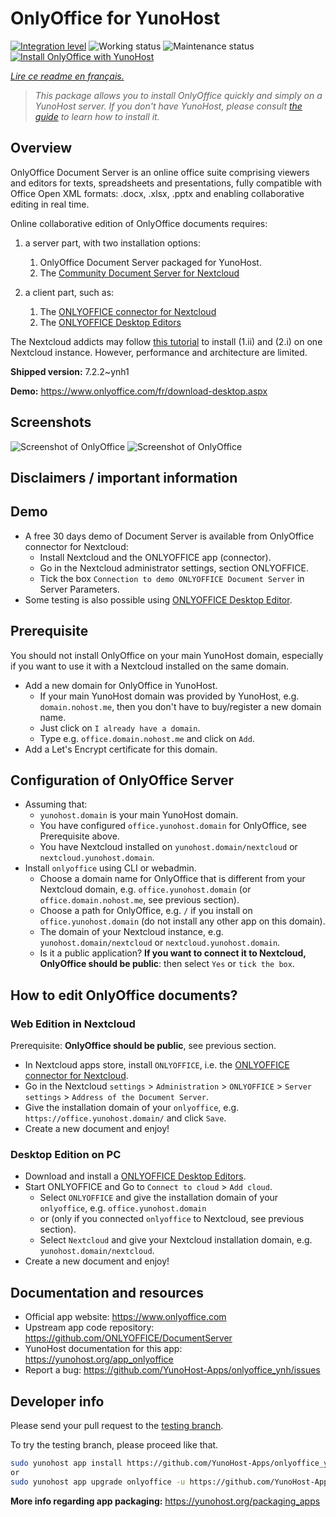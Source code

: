 <!--
N.B.: This README was automatically generated by https://github.com/YunoHost/apps/tree/master/tools/README-generator
It shall NOT be edited by hand.
-->

# OnlyOffice for YunoHost

[![Integration level](https://dash.yunohost.org/integration/onlyoffice.svg)](https://dash.yunohost.org/appci/app/onlyoffice) ![Working status](https://ci-apps.yunohost.org/ci/badges/onlyoffice.status.svg) ![Maintenance status](https://ci-apps.yunohost.org/ci/badges/onlyoffice.maintain.svg)  
[![Install OnlyOffice with YunoHost](https://install-app.yunohost.org/install-with-yunohost.svg)](https://install-app.yunohost.org/?app=onlyoffice)

*[Lire ce readme en français.](./README_fr.md)*

> *This package allows you to install OnlyOffice quickly and simply on a YunoHost server.
If you don't have YunoHost, please consult [the guide](https://yunohost.org/#/install) to learn how to install it.*

## Overview

OnlyOffice Document Server is an online office suite comprising viewers and editors for texts, spreadsheets and presentations, fully compatible with Office Open XML formats: .docx, .xlsx, .pptx and enabling collaborative editing in real time.

Online collaborative edition of OnlyOffice documents requires: 
1. a server part, with two installation options:
   1. OnlyOffice Document Server packaged for YunoHost. 
   2. The [Community Document Server for Nextcloud](https://apps.nextcloud.com/apps/documentserver_community) 

2. a client part, such as: 
   1. The [ONLYOFFICE connector for Nextcloud](https://apps.nextcloud.com/apps/onlyoffice) 
   2. The [ONLYOFFICE Desktop Editors](https://www.onlyoffice.com/fr/download-desktop.aspx)

The Nextcloud addicts may follow [this tutorial](https://github.com/YunoHost-Apps/nextcloud_ynh#configure-onlyoffice-integration) to install (1.ii) and (2.i) on one Nextcloud instance. However, performance and architecture are limited.


**Shipped version:** 7.2.2~ynh1

**Demo:** https://www.onlyoffice.com/fr/download-desktop.aspx

## Screenshots

![Screenshot of OnlyOffice](./doc/screenshots/.DS_Store)
![Screenshot of OnlyOffice](./doc/screenshots/document-short.png)

## Disclaimers / important information

## Demo

* A free 30 days demo of Document Server is available from OnlyOffice connector for Nextcloud:
  * Install Nextcloud and the ONLYOFFICE app (connector).
  * Go in the Nextcloud administrator settings, section ONLYOFFICE.
  * Tick the box `Connection to demo ONLYOFFICE Document Server` in Server Parameters.
* Some testing is also possible using [ONLYOFFICE Desktop Editor](https://www.onlyoffice.com/fr/download-desktop.aspx).

## Prerequisite

You should not install OnlyOffice on your main YunoHost domain, especially if you want to use it with a Nextcloud installed on the same domain.
* Add a new domain for OnlyOffice in YunoHost.
  * If your main YunoHost domain was provided by YunoHost, e.g. `domain.nohost.me`, then you don't have to buy/register a new domain name.
  * Just click on `I already have a domain`.
  * Type e.g. `office.domain.nohost.me` and click on `Add`.
* Add a Let's Encrypt certificate for this domain.

## Configuration of OnlyOffice Server

* Assuming that:
  * `yunohost.domain` is your main YunoHost domain.
  * You have configured `office.yunohost.domain` for OnlyOffice, see Prerequisite above.
  * You have Nextcloud installed on `yunohost.domain/nextcloud` or `nextcloud.yunohost.domain`.
* Install `onlyoffice` using CLI or webadmin.
  * Choose a domain name for OnlyOffice that is different from your Nextcloud domain, e.g. `office.yunohost.domain` (or `office.domain.nohost.me`, see previous section).
  * Choose a path for OnlyOffice, e.g. `/` if you install on `office.yunohost.domain` (do not install any other app on this domain).
  * The domain of your Nextcloud instance, e.g. `yunohost.domain/nextcloud` or `nextcloud.yunohost.domain`.
  * Is it a public application? **If you want to connect it to Nextcloud, OnlyOffice should be public**: then select `Yes` or `tick the box`.

## How to edit OnlyOffice documents?

### Web Edition in Nextcloud

Prerequisite: **OnlyOffice should be public**, see previous section.
* In Nextcloud apps store, install `ONLYOFFICE`, i.e. the [ONLYOFFICE connector for Nextcloud](https://apps.nextcloud.com/apps/onlyoffice).
* Go in the Nextcloud `settings` > `Administration` > `ONLYOFFICE` > `Server settings` > `Address of the Document Server`.
* Give the installation domain of your `onlyoffice`, e.g. `https://office.yunohost.domain/` and click `Save`.
* Create a new document and enjoy!

### Desktop Edition on PC

* Download and install a [ONLYOFFICE Desktop Editors](https://www.onlyoffice.com/fr/download-desktop.aspx).
* Start ONLYOFFICE and Go to `Connect to cloud` > `Add cloud`.
  * Select `ONLYOFFICE` and give the installation domain of your `onlyoffice`, e.g. `office.yunohost.domain`
  * or (only if you connected `onlyoffice` to Nextcloud, see previous section).
  * Select `Nextcloud` and give your Nextcloud installation domain, e.g. `yunohost.domain/nextcloud`.
* Create a new document and enjoy!

## Documentation and resources

* Official app website: <https://www.onlyoffice.com>
* Upstream app code repository: <https://github.com/ONLYOFFICE/DocumentServer>
* YunoHost documentation for this app: <https://yunohost.org/app_onlyoffice>
* Report a bug: <https://github.com/YunoHost-Apps/onlyoffice_ynh/issues>

## Developer info

Please send your pull request to the [testing branch](https://github.com/YunoHost-Apps/onlyoffice_ynh/tree/testing).

To try the testing branch, please proceed like that.

``` bash
sudo yunohost app install https://github.com/YunoHost-Apps/onlyoffice_ynh/tree/testing --debug
or
sudo yunohost app upgrade onlyoffice -u https://github.com/YunoHost-Apps/onlyoffice_ynh/tree/testing --debug
```

**More info regarding app packaging:** <https://yunohost.org/packaging_apps>
